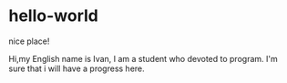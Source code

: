 # hello-world
nice place!

Hi,my  English name is Ivan, I am a student who devoted to program. I'm sure that i will have a progress here. 
